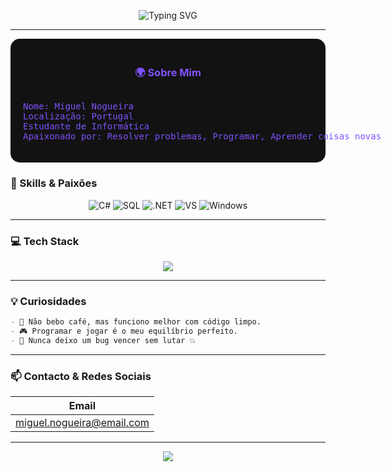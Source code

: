 <p align="center">
  <img src="https://readme-typing-svg.demolab.com?font=Fira+Code&size=34&duration=3500&pause=1000&color=7F52FF&center=true&vCenter=true&width=700&lines=%F0%9F%91%8B+Ol%C3%A1,+eu+sou+o+Miguel+Nogueira+%F0%9F%A7%91%EF%B8%8F" alt="Typing SVG" />
</p>

---

<div align="center" style="background-color:#121212; border-radius:15px; padding:20px; max-width:700px; margin:auto; color:#7F52FF;">

### 🌍 Sobre Mim

<pre style="display:inline-block; text-align:left;">
Nome: Miguel Nogueira
Localização: Portugal
Estudante de Informática
Apaixonado por: Resolver problemas, Programar, Aprender coisas novas
</pre>

</div>


### 🧩 Skills & Paixões

<div align="center">

<img src="https://img.shields.io/badge/C%23-239120?style=for-the-badge&logo=c-sharp&logoColor=white" alt="C#" />
<img src="https://img.shields.io/badge/SQL-4479A1?style=for-the-badge&logo=mysql&logoColor=white" alt="SQL" />
<img src="https://img.shields.io/badge/.NET-512BD4?style=for-the-badge&logo=dotnet&logoColor=white" alt=".NET" />
<img src="https://img.shields.io/badge/Visual_Studio-5C2D91?style=for-the-badge&logo=visual-studio&logoColor=white" alt="VS" />
<img src="https://img.shields.io/badge/Windows-0078D6?style=for-the-badge&logo=windows&logoColor=white" alt="Windows" />

</div>

---

### 💻 Tech Stack

<div align="center">
  <img src="https://skillicons.dev/icons?i=csharp,mysql,dotnet,windows,visualstudio" />
</div>

---

### 💡 Curiosidades

```markdown
- 🚫 Não bebo café, mas funciono melhor com código limpo.
- 🎮 Programar e jogar é o meu equilíbrio perfeito.
- 🧩 Nunca deixo um bug vencer sem lutar 💥
```

---

### 📫 Contacto & Redes Sociais

| Email                     | 
|---------------------------|
| miguel.nogueira@email.com |

---

<p align="center">
  <img src="https://capsule-render.vercel.app/api?type=slice&color=7F52FF&height=220&section=footer" />
</p>

</div>
